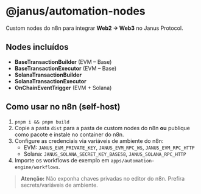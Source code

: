 # @janus/automation-nodes

Custom nodes do n8n para integrar **Web2 → Web3** no Janus Protocol.

## Nodes incluídos
- **BaseTransactionBuilder** (EVM – Base)
- **BaseTransactionExecutor** (EVM – Base)
- **SolanaTransactionBuilder**
- **SolanaTransactionExecutor**
- **OnChainEventTrigger** (EVM + Solana)

## Como usar no n8n (self-host)
1. `pnpm i && pnpm build`
2. Copie a pasta `dist` para a pasta de custom nodes do n8n **ou** publique como pacote e instale no container do n8n.
3. Configure as credenciais via variáveis de ambiente do n8n:
   - EVM: `JANUS_EVM_PRIVATE_KEY`, `JANUS_EVM_RPC_WS`, `JANUS_EVM_RPC_HTTP`
   - Solana: `JANUS_SOLANA_SECRET_KEY_BASE58`, `JANUS_SOLANA_RPC_HTTP`
4. Importe os workflows de exemplo em `apps/automation-engine/workflows`.

> **Atenção:** Não exponha chaves privadas no editor do n8n. Prefira secrets/variáveis de ambiente.

